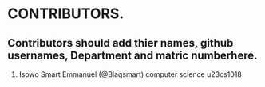 # CONTRIBUTORS.
## Contributors should add thier names, github usernames, Department and matric numberhere.
<ol>
<li>Isowo Smart Emmanuel (@Blaqsmart)
computer science
u23cs1018
</ol>
